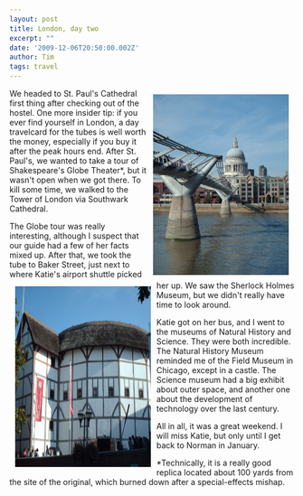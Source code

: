 ```yaml
---
layout: post
title: London, day two
excerpt: ""
date: '2009-12-06T20:50:00.002Z'
author: Tim
tags: travel
---
```


<a href="/images/eurotrip/st_pauls.JPG"><img style="float:right; margin:10px 10px 10px 10px;cursor:pointer; cursor:hand;width: 240px; height: 320px;" src="/images/eurotrip/st_pauls.JPG" border="0" alt=""/></a> 

We headed to St. Paul's Cathedral first thing after checking out of the hostel. One more insider tip: if you ever find yourself in London, a day travelcard for the tubes is well worth the money, especially if you buy it after the peak hours end. After St. Paul's, we wanted to take a tour of Shakespeare's Globe Theater*, but it wasn't open when we got there. To kill some time, we walked to the Tower of London via Southwark Cathedral.

<a href="/images/eurotrip/globe.JPG"><img style="float:left; margin:10px 10px 10px 10px;cursor:pointer; cursor:hand;width: 240px; height: 320px;" src="/images/eurotrip/globe.JPG" border="0"  alt=""/></a>

The Globe tour was really interesting, although I suspect that our guide had a few of her facts mixed up. After that, we took the tube to Baker Street, just next to where Katie's airport shuttle picked her up. We saw the Sherlock Holmes Museum, but we didn't really have time to look around.

Katie got on her bus, and I went to the museums of Natural History and Science. They were both incredible. The Natural History Museum reminded me of the Field Museum in Chicago, except in a castle. The Science museum had a big exhibit about outer space, and another one about the development of technology over the last century. 

All in all, it was a great weekend. I will miss Katie, but only until I get back to Norman in January. 

*Technically, it is a really good replica located about 100 yards from the site of the original, which burned down after a special-effects mishap.